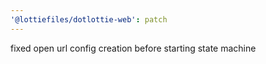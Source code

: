 ```yaml
---
'@lottiefiles/dotlottie-web': patch
---
```


fixed open url config creation before starting state machine
